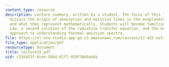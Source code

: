 ```yaml
---
content_type: resource
description: Lecture summary, written by a student. The focus of this lecture is to
  discuss the origin of absorption and emission lines in the exoplanetary spectra
  and what they represent mathematically. Students will become familiar with Kirchhoff?s
  Law, a second solution of the radiative transfer equation, and the mathematical
  approach to understanding thermal emission spectra.
file: https://ol-ocw-studio-app-qa.s3.amazonaws.com/courses/12-425-extrasolar-planets-physics-and-detection-techniques-fall-2007/c15da53f6cee56b461ff459f38e0a4da_lecture15.pdf
file_type: application/pdf
resourcetype: Document
title: lecture15.pdf
uid: c15da53f-6cee-56b4-61ff-459f38e0a4da
---
```

